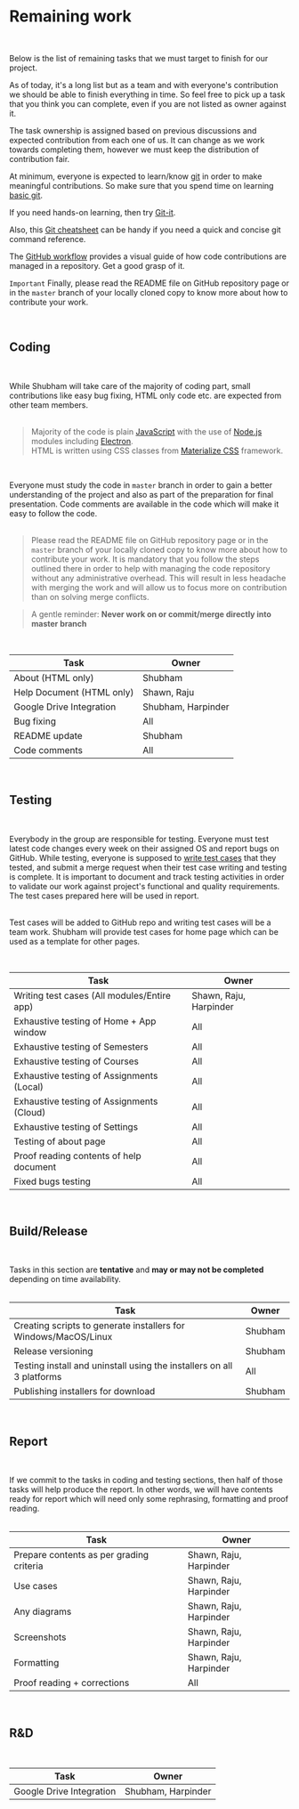 # Remaining work
<br>

Below is the list of remaining tasks that we must target to finish for our project.  

As of today, it's a long list but as a team and with everyone's contribution we should be able to finish everything in time. So feel free to pick up a task that you think you can complete, even if you are not listed as owner against it.  

The task ownership is assigned based on previous discussions and expected contribution from each one of us. It can change as we work towards completing them, however we must keep the distribution of contribution fair.  

At minimum, everyone is expected to learn/know [git](https://git-scm.com/) in order to make meaningful contributions. So make sure that you spend time on learning [basic git](https://rogerdudler.github.io/git-guide/).  

If you need hands-on learning, then try [Git-it](https://github.com/jlord/git-it-electron). 

Also, this [Git cheatsheet](https://www.atlassian.com/git/tutorials/atlassian-git-cheatsheet) can be handy if you need a quick and concise git command reference.  

The [GitHub workflow](https://guides.github.com/introduction/flow/) provides a visual guide of how code contributions are managed in a repository. Get a good grasp of it.  

`Important` Finally, please read the README file on GitHub repository page or in the `master` branch of your locally cloned copy to know more about how to contribute your work.

<br>

## Coding  
<br>

While Shubham will take care of the majority of coding part, small contributions like easy bug fixing, HTML only code etc. are expected from other team members.  
<br>

> Majority of the code is plain [JavaScript](https://www.w3schools.com/js/default.asp) with the use of [Node.js](https://www.w3schools.com/nodejs/nodejs_intro.asp) modules including [Electron](https://www.electronjs.org/).  
> HTML is written using CSS classes from [Materialize CSS](https://materializecss.com/) framework.  

<br>

Everyone must study the code in `master` branch in order to gain a better understanding of the project and also as part of the preparation for final presentation. Code comments are available in the code which will make it easy to follow the code.  
<br>

> Please read the README file on GitHub repository page or in the `master` branch of your locally cloned copy to know more about how to contribute your work. It is mandatory that you follow the steps outlined there in order to help with managing the code repository without any administrative overhead. This will result in less headache with merging the work and will allow us to focus more on contribution than on solving merge conflicts.  


> A gentle reminder: **Never work on or commit/merge directly into master branch**  

<br>

| Task                      | Owner             |
|---------------------------|-------------------|
| About (HTML only)         | Shubham       |
| Help Document (HTML only) | Shawn, Raju       |
| Google Drive Integration  | Shubham, Harpinder|
| Bug fixing                | All               |
| README update             | Shubham           |
| Code comments             | All               |
<br>

## Testing
<br>

Everybody in the group are responsible for testing. Everyone must test latest code changes every week on their assigned OS and report bugs on GitHub. While testing, everyone is supposed to [write test cases](https://www.guru99.com/test-case.html) that they tested, and submit a merge request when their test case writing and testing is complete. It is important to document and track testing activities in order to validate our work against project's functional and quality requirements. The test cases prepared here will be used in report.  
<br>

Test cases will be added to GitHub repo and writing test cases will be a team work. Shubham will provide test cases for home page which can be used as a template for other pages.  

<br>

| Task                                        | Owner                  |
|---------------------------------------------|------------------------|
| Writing test cases (All modules/Entire app) | Shawn, Raju, Harpinder |
| Exhaustive testing of Home + App window     | All                    |
| Exhaustive testing of Semesters             | All                    |
| Exhaustive testing of Courses               | All                    |
| Exhaustive testing of Assignments (Local)   | All                    |
| Exhaustive testing of Assignments (Cloud)   | All                    |
| Exhaustive testing of Settings              | All                    |
| Testing of about page                       | All                    |
| Proof reading contents of help document     | All                    |
| Fixed bugs testing                          | All                    |  
<br>

## Build/Release
<br>

Tasks in this section are **tentative** and **may or may not be completed** depending on time availability.  
<br>

| Task                                                                  | Owner   |
|-----------------------------------------------------------------------|---------|
| Creating scripts to generate installers for Windows/MacOS/Linux       | Shubham |
| Release versioning                                                    | Shubham |
| Testing install and uninstall using the installers on all 3 platforms | All     |
| Publishing installers for download                                    | Shubham |  
<br>

## Report
<br>

If we commit to the tasks in coding and testing sections, then half of those tasks will help produce the report. In other words, we will have contents ready for report which will need only some rephrasing, formatting and proof reading.  
<br>

| Task                                     | Owner                  |
|------------------------------------------|------------------------|
| Prepare contents as per grading criteria | Shawn, Raju, Harpinder |
| Use cases                                | Shawn, Raju, Harpinder |
| Any diagrams                             | Shawn, Raju, Harpinder |
| Screenshots                              | Shawn, Raju, Harpinder |
| Formatting                               | Shawn, Raju, Harpinder |
| Proof reading + corrections              | All                    |  
<br>

## R&D
<br>

| Task                      | Owner     |
|---------------------------|-----------|
| Google Drive Integration  | Shubham, Harpinder |
